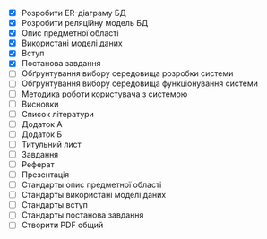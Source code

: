 - [x] Розробити ER-діаграму БД
- [x] Розробити реляційну модель БД
- [x] Опис предметної області
- [x] Використані моделі даних
- [x] Вступ
- [x] Постанова завдання
- [ ] Обґрунтування вибору середовища розробки системи
- [ ] Обґрунтування вибору середовища функціонування системи
- [ ] Методика роботи користувача з системою
- [ ] Висновки
- [ ] Список літератури
- [ ] Додаток А
- [ ] Додаток Б
- [ ] Титульний лист
- [ ] Завдання
- [ ] Реферат
- [ ] Презентація
- [ ] Стандарты опис предметної області
- [ ] Стандарты використані моделі даних
- [ ] Стандарты вступ
- [ ] Стандарты постанова завдання
- [ ] Створити PDF общий
